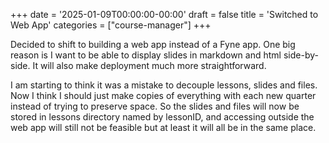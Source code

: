 +++
date = '2025-01-09T00:00:00-00:00'
draft = false
title = 'Switched to Web App'
categories = ["course-manager"]
+++

Decided to shift to building a web app instead of a Fyne app. One big reason is I want to be able to display slides in markdown and html side-by-side. It will also make deployment much more straightforward.

I am starting to think it was a mistake to decouple lessons, slides and files. Now I think I should just make copies of everything with each new quarter instead of trying to preserve space. So the slides and files will now be stored in lessons directory named by lessonID, and accessing outside the web app will still not be feasible but at least it will all be in the same place.

